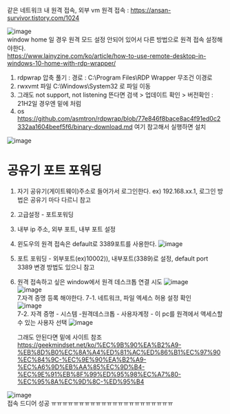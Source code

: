 같은 네트워크 내 원격 접속, 외부 vm 원격 접속 : https://ansan-survivor.tistory.com/1024  


![image](https://user-images.githubusercontent.com/67637716/191538310-9fde112a-d766-4eb0-8d04-3a91ae0f10ad.png)  
window home 일 경우 원격 모드 설정 안되어 있어서 다른 방법으로 원격 접속 설정해야한다.  
https://www.lainyzine.com/ko/article/how-to-use-remote-desktop-in-windows-10-home-with-rdp-wrapper/  


1. rdpwrap 압축 풀기 : 경로 : C:\Program Files\RDP Wrapper 무조건 이경로  
2. rwxvmt 파일 C:\Windows\System32 로 파일 이동  
3. 그래도 not support, not listening 뜬다면 검색 > 업데이트 확인 > 버전확인 : 21H2일 경우엔 밑에 처럼
4. os https://github.com/asmtron/rdpwrap/blob/77e846f8bace8ac4f91ed0c2332aa1604beef5f6/binary-download.md 여기 참고해서 실행하면 설치

![image](https://user-images.githubusercontent.com/67637716/191548839-fac7f6ed-6204-4603-aadb-6d15eb019147.png)  


# 공유기 포트 포워딩
1. 자기 공유기(게이트웨이)주소로 들어가서 로그인한다. ex) 192.168.xx.1, 로그인 방법은 공유기 마다 다르니 참고
2. 고급설정 - 포트포워딩
3. 내부 ip 주소, 외부 포트, 내부 포트 설정
4. 윈도우의 원격 접속은 default로 3389포트를 사용한다.
![image](https://user-images.githubusercontent.com/67637716/191638335-4e1a23ca-b990-42cd-8a01-0ddd25ae0aab.png)  
5. 포트 포워딩 - 외부포트(ex)10002)), 내부포트(3389)로 설정, default port 3389 변경 방법도 있으니 참고
6. 원격 접속하고 싶은 window에서 원격 데스크톱 연결 시도
![image](https://user-images.githubusercontent.com/67637716/191639515-13df29a6-cebd-4b74-bfc6-cedb3a2760b0.png)  
![image](https://user-images.githubusercontent.com/67637716/191639546-4e4a0be4-77b5-4e0a-9dce-9618b4638269.png)  
7.자격 증명 등록 해야한다.
   7-1. 네트워크, 파일 엑세스 허용 설정 확인  
   ![image](https://user-images.githubusercontent.com/67637716/191639665-7702bcdb-9d38-476b-b089-c03f0fca8451.png)  
   7-2. 자격 증명 - 시스템 -원격데스크톱 - 사용자계정 - 이 pc를 원격에서 액세스할 수 있는 사용자 선택
   ![image](https://user-images.githubusercontent.com/67637716/191643233-d6241e9d-427e-415b-b038-6de8bf3e21e3.png)  
   
   그래도 안된다면 밑에 사이트 참조  
   https://geekmindset.net/ko/%EC%9B%90%EA%B2%A9-%EB%8D%B0%EC%8A%A4%ED%81%AC%ED%86%B1%EC%97%90%EC%84%9C-%EC%9E%90%EA%B2%A9-%EC%A6%9D%EB%AA%85%EC%9D%B4-%EC%9E%91%EB%8F%99%ED%95%98%EC%A7%80-%EC%95%8A%EC%9D%8C-%ED%95%B4  
   
   

![image](https://user-images.githubusercontent.com/67637716/191643726-7618f73f-dc23-410a-abb7-5873f4bc1c9c.png)  
접속 드디어 성공 ㅠㅠㅠㅠㅠㅠㅠㅠㅠㅠㅠㅠㅠㅠㅠㅠㅠㅠㅠㅠㅠㅠ  








